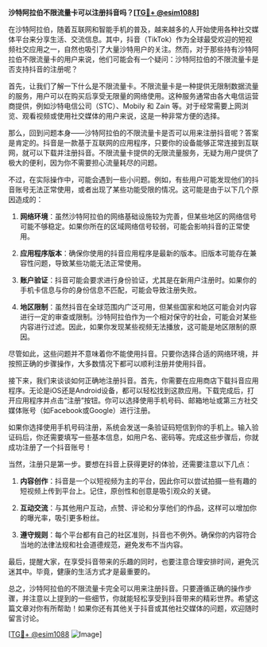 **沙特阿拉伯不限流量卡可以注册抖音吗？[[TG💪+ @esim1088](https://t.me/s/esim1088)]**

在沙特阿拉伯，随着互联网和智能手机的普及，越来越多的人开始使用各种社交媒体平台来分享生活、交流信息。其中，抖音（TikTok）作为全球最受欢迎的短视频社交应用之一，自然也吸引了大量沙特用户的关注。然而，对于那些持有沙特阿拉伯不限流量卡的用户来说，他们可能会有一个疑问：沙特阿拉伯的不限流量卡是否支持抖音的注册呢？

首先，让我们了解一下什么是不限流量卡。不限流量卡是一种提供无限制数据流量的服务，用户可以在购买后享受无限量的网络使用。这种服务通常由各大电信运营商提供，例如沙特电信公司（STC）、Mobily 和 Zain 等。对于经常需要上网浏览、观看视频或使用社交媒体的用户来说，这是一种非常方便的选择。

那么，回到问题本身——沙特阿拉伯的不限流量卡是否可以用来注册抖音呢？答案是肯定的。抖音是一款基于互联网的应用程序，只要你的设备能够正常连接到互联网，就可以下载并注册抖音。不限流量卡提供的无限流量服务，无疑为用户提供了极大的便利，因为你不需要担心流量耗尽的问题。

不过，在实际操作中，可能会遇到一些小问题。例如，有些用户可能发现他们的抖音账号无法正常使用，或者出现了某些功能受限的情况。这可能是由于以下几个原因造成的：

1. **网络环境**：虽然沙特阿拉伯的网络基础设施较为完善，但某些地区的网络信号可能不够稳定。如果你所在的区域网络信号较弱，可能会影响抖音的正常使用。
   
2. **应用程序版本**：确保你使用的抖音应用程序是最新的版本。旧版本可能存在兼容性问题，导致某些功能无法正常使用。

3. **账户验证**：抖音可能会要求进行身份验证，尤其是在新用户注册时。如果你的手机卡信息与你的身份信息不匹配，可能会导致注册失败。

4. **地区限制**：虽然抖音在全球范围内广泛可用，但某些国家和地区可能会对内容进行一定的审查或限制。沙特阿拉伯作为一个相对保守的社会，可能会对某些内容进行过滤。因此，如果你发现某些视频无法播放，这可能是地区限制的原因。

尽管如此，这些问题并不意味着你不能使用抖音。只要你选择合适的网络环境，并按照正确的步骤操作，大多数情况下都可以顺利注册并使用抖音。

接下来，我们来谈谈如何正确地注册抖音。首先，你需要在应用商店下载抖音应用程序。无论是iOS还是Android设备，都可以轻松找到这款应用。下载完成后，打开应用程序并点击“注册”按钮。你可以选择使用手机号码、邮箱地址或第三方社交媒体账号（如Facebook或Google）进行注册。

如果你选择使用手机号码注册，系统会发送一条验证码短信到你的手机上。输入验证码后，你还需要填写一些基本信息，如用户名、密码等。完成这些步骤后，你就成功注册了一个抖音账号！

当然，注册只是第一步。要想在抖音上获得更好的体验，还需要注意以下几点：

1. **内容创作**：抖音是一个以短视频为主的平台，因此你可以尝试拍摄一些有趣的短视频上传到平台上。记住，原创性和创意是吸引观众的关键。

2. **互动交流**：与其他用户互动，点赞、评论和分享他们的作品，这样可以增加你的曝光率，吸引更多粉丝。

3. **遵守规则**：每个平台都有自己的社区准则，抖音也不例外。确保你的内容符合当地的法律法规和社会道德规范，避免发布不当内容。

最后，提醒大家，在享受抖音带来的乐趣的同时，也要注意合理安排时间，避免沉迷其中。毕竟，健康的生活方式才是最重要的。

总之，沙特阿拉伯的不限流量卡完全可以用来注册抖音。只要遵循正确的操作步骤，并注意以上提到的一些细节，你就能轻松享受到抖音带来的精彩世界。希望这篇文章对你有所帮助！如果你还有其他关于抖音或其他社交媒体的问题，欢迎随时留言讨论。

[[TG💪+ @esim1088](https://t.me/s/esim1088) ![Image](https://i.postimg.cc/4NQfJmqS/Snipaste-2025-05-13-00-14-12.png)]